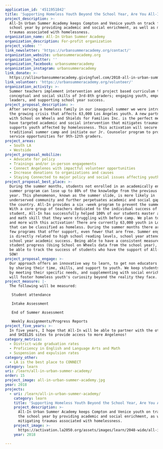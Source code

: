 ```yaml
---
application_id: '4511951842'
title: 'Supporting Homeless Youth Beyond the School Year, Are You All-In?'
project_description: >-
  All-In Urban Summer Academy keeps Compton and Venice youth on track for the
  school year by providing academic and social enrichment, as well as mitigating
  traumas associated with homelessness.
organization_name: All-In Urban Summer Academy
organization_description: For-profit organization
project_video: ''
link_newsletter: 'https://urbansummeracademy.org/contact/'
organization_website: urbansummeracademy.org
organization_twitter: ''
organization_facebook: urbansummeracademy
organization_instagram: urbansummeracademy
link_donate: >-
  https://allinurbansummeracademy.givingfuel.com/2018-all-in-urban-summer-academy-fundraising
link_volunteer: 'https://urbansummeracademy.org/volunteer/'
organization_activity: >-
  Summer teachers implement intervention and project based curriculum to boost
  conceptual and social skills of 3rd-8th graders; engaging youth, empowering
  leaders, and supporting school year success.
project_proposal_description: >-
  After serving a homeless family in our inaugural summer we were introduced to
  the growing crisis that affects 63,000 Los Angeles youth. A new partnership
  with School on Wheels and Shields for Families Inc. is the perfect merge to
  have targeted academic and social intervention that mitigates traumas and
  supports youth affected by homelessness. This activation will secure our
  traditional summer camp and initiate our Jr. Counselor program to provide
  service opportunities for 9th-12th graders.
project_areas:
  - South LA
  - Westside
project_proposal_mobilize:
  - Advocate for policy
  - Trainings and/or in-person engagements
  - Connect Angelenos with impactful volunteer opportunities
  - Increase donations to organizations and causes
  - Staying Connected to major policy and social issues affecting youth
project_proposal_best_place: >-
  During the summer months, students not enrolled in an academically enriching
  summer program can lose up to 80% of the knowledge from the previous school
  year. This phenomenon, known as the summer slide, is more likely in
  underserved community and further perpetuates academic and social gaps across
  the country. All-In provides a six -week program to prevent the summer slide.
  With a core group of teachers dedicated to the individual success of each
  student, All-In has successfully helped 100% of our students master a language
  and math skill that they were struggling with before camp. We plan to do that
  and more with this activation! There are currently 63,000 youth in Los Angeles
  that can be classified as homeless. During the summer months there are very
  few programs that offer support, even fewer that are free. Summer engagement
  is directly related to high school reading levels, school year attendance, and
  school year academic success. Being able to have a consistent measure of
  student progress (Using School on Wheels data from the school year), we will
  be able to track the success of students who have the support of All-In and
  SOW!
project_proposal_engage: >-
  Our approach offers an innovative way to learn, to get non educators engaged
  by sharing their time, skills, and support to youth. We keep students engaged
  by meeting their specific needs, and supplementing with social enrichment that
  will foster homeless youth's curiosity beyond the reality they face.
project_measure: |-
  The following will be measured:

   Student attendance

   Intake Assessment

   End of Summer Assessment

   Weekly Assignments/Progress Reports
project_five_years: >-
  In five years, I hope that All-In will be able to partner with the other SOW
  and SHIELDS sites to provide access to more Angelenos!
category_metrics:
  - District-wide graduation rates
  - Proficiency in English and Language Arts and Math
  - Suspension and expulsion rates
category_other:
  - LA is the best place to CONNECT
category: learn
uri: /learn/all-in-urban-summer-academy/
order: 15
project_image: all-in-urban-summer-academy.jpg
year: 2018
projects:
  - uri: /learn/all-in-urban-summer-academy/
    category: learn
    title: 'Supporting Homeless Youth Beyond the School Year, Are You All-In?'
    project_description: >-
      All-In Urban Summer Academy keeps Compton and Venice youth on track for
      the school year by providing academic and social enrichment, as well as
      mitigating traumas associated with homelessness.
    project_image: >-
      https://activation.la2050.org/assets/images/learn/2048-wide/all-in-urban-summer-academy.jpg
    year: 2018

---
```

